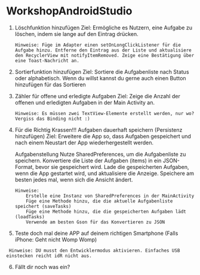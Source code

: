 # WorkshopAndroidStudio

1. Löschfunktion hinzufügen
   Ziel:
   Ermögliche es Nutzern, eine Aufgabe zu löschen, indem sie lange auf den Eintrag drücken.

    `Hinweise:
        Füge im Adapter einen setOnLongClickListener für die Aufgabe hinzu.
        Entferne den Eintrag aus der Liste und aktualisiere den RecyclerView mit notifyItemRemoved.
        Zeige eine Bestätigung über eine Toast-Nachricht an.`

2. Sortierfunktion hinzufügen
   Ziel:
   Sortiere die Aufgabenliste nach Status oder alphabetisch. 
   Wenn du willst kannst du gerne auch einen Button hinzufügen für das Sortieren



3. Zähler für offene und erledigte Aufgaben
   Ziel:
   Zeige die Anzahl der offenen und erledigten Aufgaben in der Main Activity an.
   
    `Hinweise:
        Es müssen zwei TextView-Elemente erstellt werden, nur wo? 
        Vergiss das Binding nicht :)`


4. Für die Richtig Krassen!!! 
   Aufgaben dauerhaft speichern (Persistenz hinzufügen)
   Ziel:
   Erweitere die App so, dass Aufgaben gespeichert und nach einem Neustart der App wiederhergestellt werden.

   Aufgabenstellung
       Nutze SharedPreferences, um die Aufgabenliste zu speichern.
       Konvertiere die Liste der Aufgaben (items) in ein JSON-Format, bevor sie gespeichert wird.
       Lade die gespeicherten Aufgaben, wenn die App gestartet wird, und aktualisiere die Anzeige.
       Speichere am besten jedes mal, wenn sich die Ansicht ändert.

       Hinweise:
           Erstelle eine Instanz von SharedPreferences in der MainActivity
           Füge eine Methode hinzu, die die aktuelle Aufgabenliste speichert (saveTasks)
           Füge eine Methode hinzu, die die gespeicherten Aufgaben lädt (loadTasks)
           Verwende am besten Gson für das Konvertieren zu JSON

5. Teste doch mal deine APP auf deinem richtigen Smartphone
   (Falls iPhone: Geht nicht Womp Womp)

  ` Hinweise:
        DU musst den Entwicklermodus aktivieren.
        Einfaches USB einstecken reicht idR nicht aus.`
  
6. Fällt dir noch was ein? 